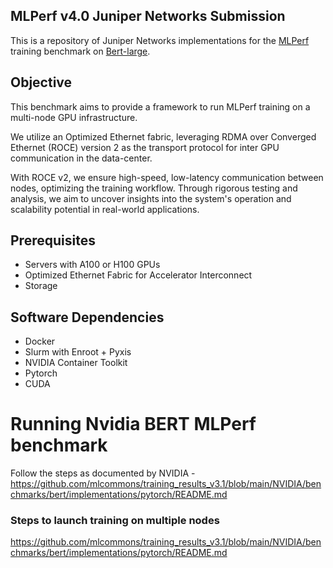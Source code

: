 ## MLPerf v4.0 Juniper Networks Submission 
This is a repository of Juniper Networks implementations for the [MLPerf](https://mlcommons.org/en/) training benchmark on [Bert-large](https://github.com/mlcommons/training_results_v3.1/tree/main/NVIDIA/benchmarks/bert/implementations/pytorch).

## Objective

This benchmark aims to provide a framework to run MLPerf training on a multi-node GPU infrastructure.

We utilize an Optimized Ethernet fabric, leveraging RDMA over Converged Ethernet (ROCE) version 2 as the transport protocol for inter GPU communication in the data-center.

With ROCE v2, we ensure high-speed, low-latency communication between nodes, optimizing the training workflow. Through rigorous testing and analysis, we aim to uncover insights into the system's operation and scalability potential in real-world applications.

## Prerequisites

- Servers with A100 or H100 GPUs
- Optimized Ethernet Fabric for Accelerator Interconnect
- Storage

## Software Dependencies
- Docker
- Slurm with Enroot + Pyxis
- NVIDIA Container Toolkit
- Pytorch
- CUDA

# Running Nvidia BERT MLPerf benchmark
Follow the steps as documented by NVIDIA - https://github.com/mlcommons/training_results_v3.1/blob/main/NVIDIA/benchmarks/bert/implementations/pytorch/README.md


### Steps to launch training on multiple nodes
https://github.com/mlcommons/training_results_v3.1/blob/main/NVIDIA/benchmarks/bert/implementations/pytorch/README.md
